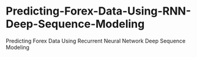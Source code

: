 # Predicting-Forex-Data-Using-RNN-Deep-Sequence-Modeling
Predicting Forex Data Using Recurrent Neural Network Deep Sequence Modeling
